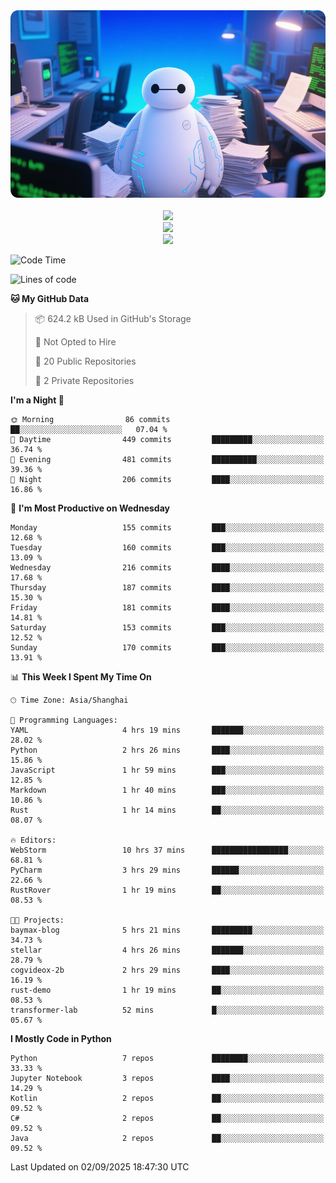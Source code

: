 <div align="center">
  <!--
  <img src="https://readme-typing-svg.demolab.com?font=Zhi+Mang+Xing&size=40&pause=1000&color=000000&center=true&vCenter=true&lines=Baymax%E5%B0%8F%E6%8C%AF;Hello%20World"/><br/>
  -->
  <img src="assets/author_banner.png" height="300"/><br/>
  <br/>
  <img src="https://skillicons.dev/icons?i=python,java,kotlin,c,rust,cs,javascript,typescript" /><br/>
  <img src="https://skillicons.dev/icons?i=pytorch,spring,vue,fastapi,docker,mysql,mongodb,linux" /><br/>
  <img src="https://skillicons.dev/icons?i=idea,pycharm,webstorm,androidstudio,vscode,git,vim,obsidian" /><br/>
</div>

<!--START_SECTION:waka-->
![Code Time](http://img.shields.io/badge/Code%20Time-1%2C309%20hrs%2024%20mins-blue)

![Lines of code](https://img.shields.io/badge/From%20Hello%20World%20I%27ve%20Written-6.1%20million%20lines%20of%20code-blue)

**🐱 My GitHub Data** 

> 📦 624.2 kB Used in GitHub's Storage 
 > 
> 🚫 Not Opted to Hire
 > 
> 📜 20 Public Repositories 
 > 
> 🔑 2 Private Repositories 
 > 
**I'm a Night 🦉** 

```text
🌞 Morning                86 commits          ██░░░░░░░░░░░░░░░░░░░░░░░   07.04 % 
🌆 Daytime                449 commits         █████████░░░░░░░░░░░░░░░░   36.74 % 
🌃 Evening                481 commits         ██████████░░░░░░░░░░░░░░░   39.36 % 
🌙 Night                  206 commits         ████░░░░░░░░░░░░░░░░░░░░░   16.86 % 
```
📅 **I'm Most Productive on Wednesday** 

```text
Monday                   155 commits         ███░░░░░░░░░░░░░░░░░░░░░░   12.68 % 
Tuesday                  160 commits         ███░░░░░░░░░░░░░░░░░░░░░░   13.09 % 
Wednesday                216 commits         ████░░░░░░░░░░░░░░░░░░░░░   17.68 % 
Thursday                 187 commits         ████░░░░░░░░░░░░░░░░░░░░░   15.30 % 
Friday                   181 commits         ████░░░░░░░░░░░░░░░░░░░░░   14.81 % 
Saturday                 153 commits         ███░░░░░░░░░░░░░░░░░░░░░░   12.52 % 
Sunday                   170 commits         ███░░░░░░░░░░░░░░░░░░░░░░   13.91 % 
```


📊 **This Week I Spent My Time On** 

```text
🕑︎ Time Zone: Asia/Shanghai

💬 Programming Languages: 
YAML                     4 hrs 19 mins       ███████░░░░░░░░░░░░░░░░░░   28.02 % 
Python                   2 hrs 26 mins       ████░░░░░░░░░░░░░░░░░░░░░   15.86 % 
JavaScript               1 hr 59 mins        ███░░░░░░░░░░░░░░░░░░░░░░   12.85 % 
Markdown                 1 hr 40 mins        ███░░░░░░░░░░░░░░░░░░░░░░   10.86 % 
Rust                     1 hr 14 mins        ██░░░░░░░░░░░░░░░░░░░░░░░   08.07 % 

🔥 Editors: 
WebStorm                 10 hrs 37 mins      █████████████████░░░░░░░░   68.81 % 
PyCharm                  3 hrs 29 mins       ██████░░░░░░░░░░░░░░░░░░░   22.66 % 
RustRover                1 hr 19 mins        ██░░░░░░░░░░░░░░░░░░░░░░░   08.53 % 

🐱‍💻 Projects: 
baymax-blog              5 hrs 21 mins       █████████░░░░░░░░░░░░░░░░   34.73 % 
stellar                  4 hrs 26 mins       ███████░░░░░░░░░░░░░░░░░░   28.79 % 
cogvideox-2b             2 hrs 29 mins       ████░░░░░░░░░░░░░░░░░░░░░   16.19 % 
rust-demo                1 hr 19 mins        ██░░░░░░░░░░░░░░░░░░░░░░░   08.53 % 
transformer-lab          52 mins             █░░░░░░░░░░░░░░░░░░░░░░░░   05.67 % 
```

**I Mostly Code in Python** 

```text
Python                   7 repos             ████████░░░░░░░░░░░░░░░░░   33.33 % 
Jupyter Notebook         3 repos             ████░░░░░░░░░░░░░░░░░░░░░   14.29 % 
Kotlin                   2 repos             ██░░░░░░░░░░░░░░░░░░░░░░░   09.52 % 
C#                       2 repos             ██░░░░░░░░░░░░░░░░░░░░░░░   09.52 % 
Java                     2 repos             ██░░░░░░░░░░░░░░░░░░░░░░░   09.52 % 
```




 Last Updated on 02/09/2025 18:47:30 UTC
<!--END_SECTION:waka-->





